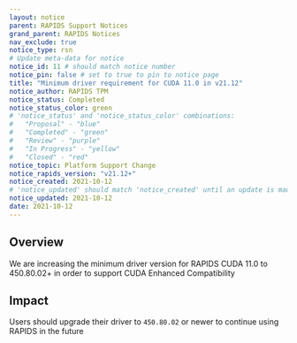 ```yaml
---
layout: notice
parent: RAPIDS Support Notices
grand_parent: RAPIDS Notices
nav_exclude: true
notice_type: rsn
# Update meta-data for notice
notice_id: 11 # should match notice number
notice_pin: false # set to true to pin to notice page
title: "Minimum driver requirement for CUDA 11.0 in v21.12"
notice_author: RAPIDS TPM
notice_status: Completed
notice_status_color: green
# 'notice_status' and 'notice_status_color' combinations:
#   "Proposal" - "blue"
#   "Completed" - "green"
#   "Review" - "purple"
#   "In Progress" - "yellow"
#   "Closed" - "red"
notice_topic: Platform Support Change
notice_rapids_version: "v21.12+"
notice_created: 2021-10-12
# 'notice_updated' should match 'notice_created' until an update is made
notice_updated: 2021-10-12
date: 2021-10-12
---
```


## Overview

We are increasing the minimum driver version for RAPIDS CUDA 11.0 to 450.80.02+ in order to support CUDA Enhanced Compatibility 

## Impact

Users should upgrade their driver to `450.80.02` or newer to continue using RAPIDS in the future